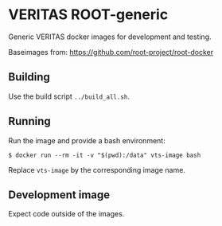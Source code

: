 # VERITAS ROOT-generic

Generic VERITAS docker images for development and testing.

Baseimages from: https://github.com/root-project/root-docker

## Building

Use the build script `../build_all.sh`.

## Running

Run the image and provide a bash environment:

```
$ docker run --rm -it -v "$(pwd):/data" vts-image bash
```

Replace `vts-image` by the corresponding image name.

## Development image

Expect code outside of the images.
